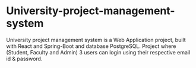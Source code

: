 # University-project-management-system
University project management system is a Web Application project, built with React and Spring-Boot and database PostgreSQL. Project where (Student, Faculty and Admin) 3 users can login using their respective email id &amp; password. 
